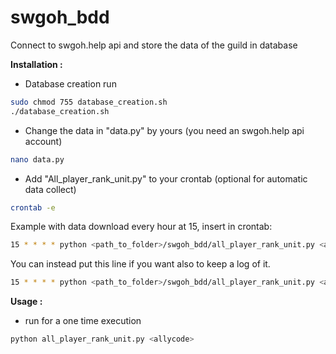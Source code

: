 # swgoh_bdd
Connect to swgoh.help api and store the data of the guild in database


**Installation :**

- Database creation
run
```bash
sudo chmod 755 database_creation.sh
./database_creation.sh
```

- Change the data in "data.py" by yours (you need an swgoh.help api account)
```bash
nano data.py
```

- Add "All_player_rank_unit.py" to your crontab (optional for automatic data collect)
```bash
crontab -e
```
Example with data download every hour at 15, insert in crontab:
```bash
15 * * * * python <path_to_folder>/swgoh_bdd/all_player_rank_unit.py <allycode>
```
You can instead put this line if you want also to keep a log of it.
```bash
15 * * * * python <path_to_folder>/swgoh_bdd/all_player_rank_unit.py <allycode> >> <path_to_folder>/cron.log 2>&1
```

**Usage :**

- run for a one time execution
```python
python all_player_rank_unit.py <allycode>
```